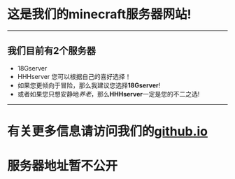 # 这是我们的minecraft服务器网站!
***
## 我们目前有2个服务器
- 18Gserver
- HHHserver
您可以根据自己的喜好选择！
- 如果您更倾向于冒险，那么我建议您选择**18Gserver**!  
- 或者如果您只想安静地*养老*，那么**HHHserver**一定是您的不二之选!  

***
# 有关更多信息请访问我们的[github.io](https://hhhawa.github.io/ "做的不咋样别喷了")
# 服务器地址暂不公开
